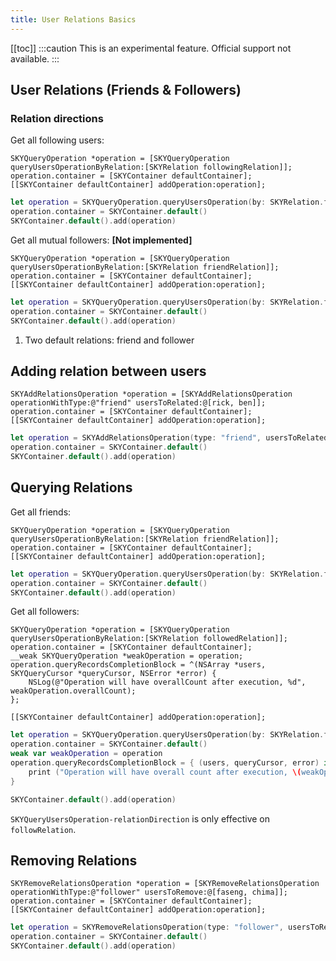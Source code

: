 ```yaml
---
title: User Relations Basics
---
```


[[toc]]
:::caution
This is an experimental feature. Official support not available.
:::


## User Relations (Friends & Followers)

### Relation directions

<!--- TODO: talks about directional and undirectional relation, and how friend and
follower are examples of them; discuss the values of SKYRelationDirection -->

Get all following users:

```obj-c
SKYQueryOperation *operation = [SKYQueryOperation queryUsersOperationByRelation:[SKYRelation followingRelation]];
operation.container = [SKYContainer defaultContainer];
[[SKYContainer defaultContainer] addOperation:operation];
```

```swift
let operation = SKYQueryOperation.queryUsersOperation(by: SKYRelation.following())
operation.container = SKYContainer.default()
SKYContainer.default().add(operation)
```

Get all mutual followers: **[Not implemented]**

```obj-c
SKYQueryOperation *operation = [SKYQueryOperation queryUsersOperationByRelation:[SKYRelation friendRelation]];
operation.container = [SKYContainer defaultContainer];
[[SKYContainer defaultContainer] addOperation:operation];
```

```swift
let operation = SKYQueryOperation.queryUsersOperation(by: SKYRelation.friend())
operation.container = SKYContainer.default()
SKYContainer.default().add(operation)
```

1. Two default relations: friend and follower


## Adding relation between users

```obj-c
SKYAddRelationsOperation *operation = [SKYAddRelationsOperation operationWithType:@"friend" usersToRelated:@[rick, ben]];
operation.container = [SKYContainer defaultContainer];
[[SKYContainer defaultContainer] addOperation:operation];
```

```swift
let operation = SKYAddRelationsOperation(type: "friend", usersToRelated: [rick!, ben!])
operation.container = SKYContainer.default()
SKYContainer.default().add(operation)
```


## Querying Relations

Get all friends:

```obj-c
SKYQueryOperation *operation = [SKYQueryOperation queryUsersOperationByRelation:[SKYRelation friendRelation]];
operation.container = [SKYContainer defaultContainer];
[[SKYContainer defaultContainer] addOperation:operation];
```

```swift
let operation = SKYQueryOperation.queryUsersOperation(by: SKYRelation.friend())
operation.container = SKYContainer.default()
SKYContainer.default().add(operation)
```

Get all followers:

```obj-c
SKYQueryOperation *operation = [SKYQueryOperation queryUsersOperationByRelation:[SKYRelation followedRelation]];
operation.container = [SKYContainer defaultContainer];
__weak SKYQueryOperation *weakOperation = operation;
operation.queryRecordsCompletionBlock = ^(NSArray *users, SKYQueryCursor *queryCursor, NSError *error) {
    NSLog(@"Operation will have overallCount after execution, %d", weakOperation.overallCount);
};

[[SKYContainer defaultContainer] addOperation:operation];
```

```swift
let operation = SKYQueryOperation.queryUsersOperation(by: SKYRelation.followed())
operation.container = SKYContainer.default()
weak var weakOperation = operation
operation.queryRecordsCompletionBlock = { (users, queryCursor, error) in
    print ("Operation will have overall count after execution, \(weakOperation.overallCount)")
}

SKYContainer.default().add(operation)
```

`SKYQueryUsersOperation-relationDirection` is only effective on `followRelation`.


## Removing Relations

```obj-c
SKYRemoveRelationsOperation *operation = [SKYRemoveRelationsOperation operationWithType:@"follower" usersToRemove:@[faseng, chima]];
operation.container = [SKYContainer defaultContainer];
[[SKYContainer defaultContainer] addOperation:operation];
```

```swift
let operation = SKYRemoveRelationsOperation(type: "follower", usersToRemove: [faseng!, chima!])
operation.container = SKYContainer.default()
SKYContainer.default().add(operation)
```
